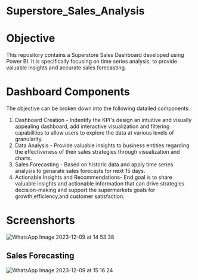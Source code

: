 # Superstore_Sales_Analysis

# Objective
This repository contains a Superstore Sales Dashboard developed using Power BI. It is specifically focusing on time series analysis, to provide valuable insights and accurate sales forecasting.

# Dashboard Components

The objective can be broken down into the following datailed components:
1. Dashboard Creation - Indentify the KPI's design an intuitive and visually appealing dashboard, add interactive visualization and filtering capabilities to allow users to explore the data at various levels of granularity.
2. Data Analysis - Provide valuable insights to business entities regarding the effectiveness of their sales strategies through visualization and charts.
3. Sales Forecasting - Based on historic data and apply time series analysis to genarate sales forecasts for next 15 days.
4. Actionable Insights and Recommendations- End goal is to share valuable insights and actionable information that can drive strategies decision-making and support the supermarkets goals for growth,efficiency,and customer satisfaction.

# Screenshorts

![WhatsApp Image 2023-12-09 at 14 53 38](https://github.com/Sohamambre5508/Superstore_Sales_Analysis/assets/121428299/355bd5d3-963e-4ed9-9d68-8594f86ef360)

## Sales Forecasting


![WhatsApp Image 2023-12-09 at 15 16 24](https://github.com/Sohamambre5508/Superstore_Sales_Analysis/assets/121428299/0495bf96-f0fa-49fa-9586-4aec7e6b54bf)
